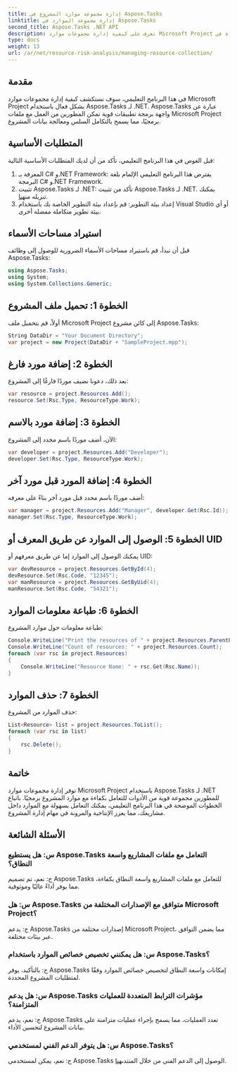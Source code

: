```yaml
---
title: إدارة مجموعة موارد المشروع في Aspose.Tasks
linktitle: إدارة مجموعة الموارد في Aspose.Tasks
second_title: Aspose.Tasks .NET API
description: تعرف على كيفية إدارة مجموعات موارد Microsoft Project بكفاءة في .NET باستخدام Aspose.Tasks API. زيادة الإنتاجية والمرونة.
type: docs
weight: 13
url: /ar/net/resource-risk-analysis/managing-resource-collection/
---
```

## مقدمة
في هذا البرنامج التعليمي، سوف نستكشف كيفية إدارة مجموعات موارد Microsoft Project بشكل فعال باستخدام Aspose.Tasks لـ .NET. Aspose.Tasks عبارة عن واجهة برمجة تطبيقات قوية تمكن المطورين من العمل مع ملفات Microsoft Project برمجيًا، مما يسمح بالتكامل السلس ومعالجة بيانات المشروع.
## المتطلبات الأساسية
قبل الغوص في هذا البرنامج التعليمي، تأكد من أن لديك المتطلبات الأساسية التالية:
1. المعرفة بـ C# و.NET Framework: يفترض هذا البرنامج التعليمي الإلمام بلغة البرمجة C# و.NET Framework.
2. تثبيت Aspose.Tasks لـ .NET: تأكد من تثبيت Aspose.Tasks لـ .NET. يمكنك تنزيله من[هنا](https://releases.aspose.com/tasks/net/).
3. إعداد بيئة التطوير: قم بإعداد بيئة التطوير الخاصة بك باستخدام Visual Studio أو أي بيئة تطوير متكاملة مفضلة أخرى.

## استيراد مساحات الأسماء
قبل أن نبدأ، قم باستيراد مساحات الأسماء الضرورية للوصول إلى وظائف Aspose.Tasks:
```csharp
using Aspose.Tasks;
using System;
using System.Collections.Generic;


```

## الخطوة 1: تحميل ملف المشروع
أولاً، قم بتحميل ملف Microsoft Project إلى كائن مشروع Aspose.Tasks:
```csharp
String DataDir = "Your Document Directory";
var project = new Project(DataDir + "SampleProject.mpp");
```
## الخطوة 2: إضافة مورد فارغ
بعد ذلك، دعونا نضيف موردًا فارغًا إلى المشروع:
```csharp
var resource = project.Resources.Add();
resource.Set(Rsc.Type, ResourceType.Work);
```
## الخطوة 3: إضافة مورد بالاسم
الآن، أضف موردًا باسم محدد إلى المشروع:
```csharp
var developer = project.Resources.Add("Developer");
developer.Set(Rsc.Type, ResourceType.Work);
```
## الخطوة 4: إضافة المورد قبل مورد آخر
أضف موردًا باسم محدد قبل مورد آخر بناءً على معرفه:
```csharp
var manager = project.Resources.Add("Manager", developer.Get(Rsc.Id));
manager.Set(Rsc.Type, ResourceType.Work);
```
## الخطوة 5: الوصول إلى الموارد عن طريق المعرف أو UID
يمكنك الوصول إلى الموارد إما عن طريق معرفهم أو UID:
```csharp
var devResource = project.Resources.GetById(4);
devResource.Set(Rsc.Code, "12345");
var manResource = project.Resources.GetByUid(4);
manResource.Set(Rsc.Code, "54321");
```
## الخطوة 6: طباعة معلومات الموارد
طباعة معلومات حول موارد المشروع:
```csharp
Console.WriteLine("Print the resources of " + project.Resources.ParentProject.Get(Prj.Name) + " project.");
Console.WriteLine("Count of resources: " + project.Resources.Count);
foreach (var rsc in project.Resources)
{
    Console.WriteLine("Resource Name: " + rsc.Get(Rsc.Name));
}
```
## الخطوة 7: حذف الموارد
حذف الموارد من المشروع:
```csharp
List<Resource> list = project.Resources.ToList();
foreach (var rsc in list)
{
    rsc.Delete();
}
```

## خاتمة
توفر إدارة مجموعات موارد Microsoft Project باستخدام Aspose.Tasks لـ .NET للمطورين مجموعة قوية من الأدوات للتعامل بكفاءة مع موارد المشروع برمجيًا. باتباع الخطوات الموضحة في هذا البرنامج التعليمي، يمكنك التعامل بسهولة مع الموارد داخل مشاريعك، مما يعزز الإنتاجية والمرونة في مهام إدارة المشروع.
## الأسئلة الشائعة
### س: هل يستطيع Aspose.Tasks التعامل مع ملفات المشاريع واسعة النطاق؟

ج: نعم، تم تصميم Aspose.Tasks للتعامل مع ملفات المشاريع واسعة النطاق بكفاءة، مما يوفر أداءً عاليًا وموثوقية.

### س: هل Aspose.Tasks متوافق مع الإصدارات المختلفة من Microsoft Project؟

ج: يدعم Aspose.Tasks إصدارات مختلفة من Microsoft Project، مما يضمن التوافق عبر بيئات مختلفة.

### س: هل يمكنني تخصيص خصائص الموارد باستخدام Aspose.Tasks؟

ج: بالتأكيد، يوفر Aspose.Tasks إمكانات واسعة النطاق لتخصيص خصائص الموارد وفقًا لمتطلبات المشروع المحددة.

### س: هل يدعم Aspose.Tasks مؤشرات الترابط المتعددة للعمليات المتزامنة؟

ج: نعم، يدعم Aspose.Tasks تعدد العمليات، مما يسمح بإجراء عمليات متزامنة على بيانات المشروع لتحسين الأداء.

### س: هل يتوفر الدعم الفني لمستخدمي Aspose.Tasks؟

 ج: نعم، يمكن لمستخدمي Aspose.Tasks الوصول إلى الدعم الفني من خلال المنتدى[هنا](https://forum.aspose.com/c/tasks/15).